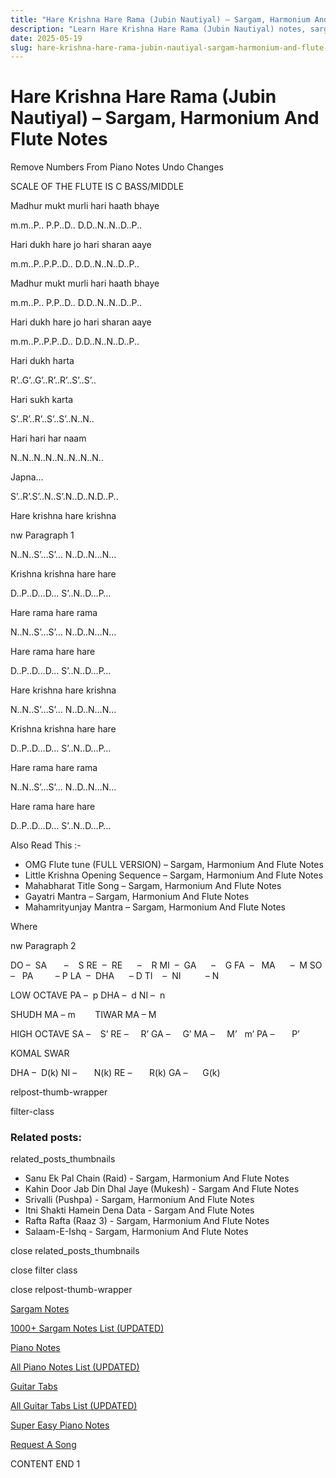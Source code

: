 ```yaml
---
title: "Hare Krishna Hare Rama (Jubin Nautiyal) – Sargam, Harmonium And Flute Notes"
description: "Learn Hare Krishna Hare Rama (Jubin Nautiyal) notes, sargam, harmonium notations and flute notes. Easy step-by-step tutorial for beginners."
date: 2025-05-19
slug: hare-krishna-hare-rama-jubin-nautiyal-sargam-harmonium-and-flute-notes
---
```


# Hare Krishna Hare Rama (Jubin Nautiyal) – Sargam, Harmonium And Flute Notes

Remove Numbers From Piano Notes
Undo Changes

SCALE OF THE FLUTE IS C BASS/MIDDLE

Madhur mukt murli hari haath bhaye

m.m..P.. P.P..D.. D.D..N..N..D..P..

Hari dukh hare jo hari sharan aaye

m.m..P..P.P..D.. D.D..N..N..D..P..

Madhur mukt murli hari haath bhaye

m.m..P.. P.P..D.. D.D..N..N..D..P..

Hari dukh hare jo hari sharan aaye

m.m..P..P.P..D.. D.D..N..N..D..P..

Hari dukh harta

R’..G’..G’..R’..R’..S’..S’..

Hari sukh karta

S’..R’..R’..S’..S’..N..N..

Hari hari har naam

N..N..N..N..N..N..N..N..

Japna…

S’..R’.S’..N..S’.N..D..N.D..P..

Hare krishna hare krishna

nw Paragraph 1

N..N..S’…S’… N..D..N…N…

Krishna krishna hare hare

D..P..D…D… S’..N..D…P…

Hare rama hare rama

N..N..S’…S’… N..D..N…N…

Hare rama hare hare

D..P..D…D… S’..N..D…P…

Hare krishna hare krishna

N..N..S’…S’… N..D..N…N…

Krishna krishna hare hare

D..P..D…D… S’..N..D…P…

Hare rama hare rama

N..N..S’…S’… N..D..N…N…

Hare rama hare hare

D..P..D…D… S’..N..D…P…

Also Read This :-

* OMG Flute tune (FULL VERSION) – Sargam, Harmonium And Flute Notes
* Little Krishna Opening Sequence – Sargam, Harmonium And Flute Notes
* Mahabharat Title Song – Sargam, Harmonium And Flute Notes
* Gayatri Mantra – Sargam, Harmonium And Flute Notes
* Mahamrityunjay Mantra – Sargam, Harmonium And Flute Notes

Where

nw Paragraph 2

DO –  SA       –    S
RE  –  RE      –    R
MI  –  GA      –    G
FA  –   MA      –  M
SO  –   PA         – P
LA  –  DHA      – D
TI    –  NI          – N

LOW OCTAVE
PA –  p
DHA –  d
NI –  n

SHUDH MA – m        TIWAR MA – M

HIGH OCTAVE
SA –    S’
RE –     R’
GA –     G’
MA –     M’   m’
PA –       P’

KOMAL SWAR

DHA –  D(k)
NI –       N(k)
RE –       R(k)
GA –      G(k)

relpost-thumb-wrapper

filter-class

### Related posts:

related_posts_thumbnails

* Sanu Ek Pal Chain (Raid) - Sargam, Harmonium And Flute Notes
* Kahin Door Jab Din Dhal Jaye (Mukesh) - Sargam And Flute Notes
* Srivalli (Pushpa) - Sargam, Harmonium And Flute Notes
* Itni Shakti Hamein Dena Data - Sargam And Flute Notes
* Rafta Rafta (Raaz 3) - Sargam, Harmonium And Flute Notes
* Salaam-E-Ishq - Sargam, Harmonium And Flute Notes

close related_posts_thumbnails

close filter class

close relpost-thumb-wrapper

[Sargam Notes](/sargam-notes.html)

[1000+ Sargam Notes List (UPDATED)](/all-songs-list-sargam-notes.html)

[Piano Notes](/piano-notes.html)

[All Piano Notes List (UPDATED)](/all-songs-list-piano-notes.html)

[Guitar Tabs](/guitar-tabs.html)

[All Guitar Tabs List (UPDATED)](/all-songs-list-guitar-tabs.html)

[Super Easy Piano Notes](https://studywall.in/)

[Request A Song](/request-a-song.html)

CONTENT END 1

